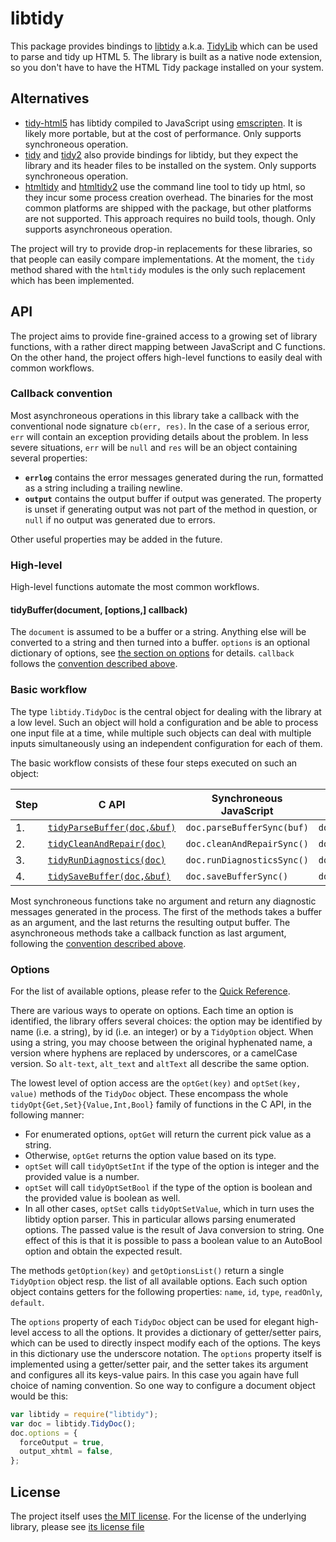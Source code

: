 # libtidy

This package provides bindings to
[libtidy](http://www.html-tidy.org/developer/)
a.k.a. [TidyLib][tidylib]
which can be used to parse and tidy up HTML 5.
The library is built as a native node extension,
so you don't have to have the HTML Tidy package installed on your system.

## Alternatives

* [tidy-html5](https://www.npmjs.com/package/tidy-html5)
  has libtidy compiled to JavaScript using
  [emscripten](http://emscripten.org/).
  It is likely more portable, but at the cost of performance.
  Only supports synchroneous operation.
* [tidy](https://www.npmjs.com/package/tidy)
  and [tidy2](https://www.npmjs.com/package/tidy2)
  also provide bindings for libtidy,
  but they expect the library and its header files
  to be installed on the system.
  Only supports synchroneous operation.
* [htmltidy](https://www.npmjs.com/package/htmltidy)
  and [htmltidy2](https://www.npmjs.com/package/htmltidy2)
  use the command line tool to tidy up html,
  so they incur some process creation overhead.
  The binaries for the most common platforms are shipped with the package,
  but other platforms are not supported.
  This approach requires no build tools, though.
  Only supports asynchroneous operation.

The project will try to provide drop-in replacements for these libraries,
so that people can easily compare implementations.
At the moment, the `tidy` method shared with the `htmltidy` modules
is the only such replacement which has been implemented.

## API

The project aims to provide fine-grained access to a growing set of
library functions, with a rather direct mapping between JavaScript and
C functions.
On the other hand, the project offers high-level functions to easily
deal with common workflows.

### Callback convention

Most asynchroneous operations in this library take a callback with the
conventional node signature `cb(err, res)`.
In the case of a serious error, `err` will contain an exception
providing details about the problem.
In less severe situations, `err` will be `null`
and `res` will be an object containing several properties:

* **`errlog`** contains the error messages generated during the run,
  formatted as a string including a trailing newline.
* **`output`** contains the output buffer if output was generated.
  The property is unset if generating output was not part of the
  method in question, or `null` if no output was generated due to errors.

Other useful properties may be added in the future.

### High-level

High-level functions automate the most common workflows.

#### tidyBuffer(document, [options,] callback)

The `document` is assumed to be a buffer or a string.
Anything else will be converted to a string and then turned into a buffer.
`options` is an optional dictionary of options,
see [the section on options](#options) for details.
`callback` follows the [convention described above](#callback-convention).

### Basic workflow

The type `libtidy.TidyDoc` is the central object for dealing with the
library at a low level.
Such an object will hold a configuration and be able to process one
input file at a time, while multiple such objects can deal with
multiple inputs simultaneously using an independent configuration for
each of them.

The basic workflow consists of these four steps executed on such an object:

Step | C API | Synchroneous JavaScript | Asynchroneous JavaScript
--- | --- | --- | ---
1. | [`tidyParseBuffer(doc,&buf)`][tidyParseBuffer] | `doc.parseBufferSync(buf)` | `doc.parseBuffer(buf,cb)`
2. | [`tidyCleanAndRepair(doc)`][tidyCleanAndRepair] | `doc.cleanAndRepairSync()` | `doc.cleanAndRepair(cb)`
3. | [`tidyRunDiagnostics(doc)`][tidyRunDiagnostics] | `doc.runDiagnosticsSync()` | `doc.runDiagnostics(cb)`
4. | [`tidySaveBuffer(doc,&buf)`][tidySaveBuffer] | `doc.saveBufferSync()` | `doc.saveBuffer(cb)`

Most synchroneous functions take no argument
and return any diagnostic messages generated in the process.
The first of the methods takes a buffer as an argument,
and the last returns the resulting output buffer.
The asynchroneous methods take a callback function as last argument,
following the [convention described above](#callback-convention).

### Options

For the list of available options, please refer to the
[Quick Reference][quick_ref].

There are various ways to operate on options.
Each time an option is identified, the library offers several choices:
the option may be identified by name (i.e. a string),
by id (i.e. an integer) or by a `TidyOption` object.
When using a string, you may choose between the original hyphenated name,
a version where hyphens are replaced by underscores, or a camelCase version.
So `alt-text`, `alt_text` and `altText` all describe the same option.

The lowest level of option access are the `optGet(key)` and
`optSet(key, value)` methods of the `TidyDoc` object.
These encompass the whole `tidyOpt{Get,Set}{Value,Int,Bool}`
family of functions in the C API, in the following manner:

* For enumerated options, `optGet` will return
  the current pick value as a string.
* Otherwise, `optGet` returns the option value based on its type.
* `optSet` will call `tidyOptSetInt` if the type of the option
  is integer and the provided value is a number.
* `optSet` will call `tidyOptSetBool` if the type of the option
  is boolean and the provided value is boolean as well.
* In all other cases, `optSet` calls `tidyOptSetValue`,
  which in turn uses the libtidy option parser.
  This in particular allows parsing enumerated options.
  The passed value is the result of Java conversion to string.
  One effect of this is that it is possible to pass a
  boolean value to an AutoBool option and obtain the expected result.

The methods `getOption(key)` and `getOptionsList()` return a single
`TidyOption` object resp. the list of all available options.
Each such option object contains getters for the following properties:
`name`, `id`, `type`, `readOnly`, `default`.

The `options` property of each `TidyDoc` object can be used for elegant
high-level access to all the options.
It provides a dictionary of getter/setter pairs,
which can be used to directly inspect modify each of the options.
The keys in this dictionary use the underscore notation.
The `options` property itself is implemented using a getter/setter pair,
and the setter takes its argument and configures all its keys-value pairs.
In this case you again have full choice of naming convention.
So one way to configure a document object would be this:

```js
var libtidy = require("libtidy");
var doc = libtidy.TidyDoc();
doc.options = {
  forceOutput = true,
  output_xhtml = false,
};
```

## License

The project itself uses [the MIT license](LICENSE.md).
For the license of the underlying library, please see
[its license file][upstream-license]



[tidylib]: http://api.html-tidy.org/tidy/tidylib_api_5.1.25/tidylib.html
[tidyParseBuffer]: http://api.html-tidy.org/tidy/tidylib_api_5.1.25/group__Parse.html#gaa28ce34c95750f150205843885317851
[tidyCleanAndRepair]: http://api.html-tidy.org/tidy/tidylib_api_5.1.25/group__Clean.html#ga11fd23eeb4acfaa0f9501effa0c21269
[tidyRunDiagnostics]: http://api.html-tidy.org/tidy/tidylib_api_5.1.25/group__Clean.html#ga6170500974cc02114f6e4a29d44b7d77
[tidySaveBuffer]: http://api.html-tidy.org/tidy/tidylib_api_5.1.25/group__Save.html#ga7e8642262c8c4d34cf7cc426647d29f0
[quick_ref]: http://api.html-tidy.org/tidy/tidylib_api_5.1.25/quick_ref.html
[upstream-license]: https://github.com/htacg/tidy-html5/blob/5.1.25/README/LICENSE.md
